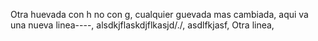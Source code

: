Otra huevada con h no con g,
cualquier guevada mas cambiada,
aqui va una nueva linea----,
alsdkjflaskdjflkasjd/./,
asdlfkjasf,
Otra linea,
